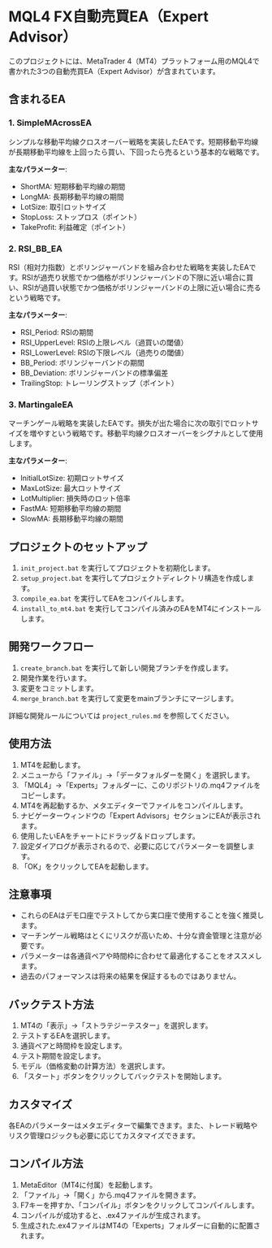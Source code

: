 # MQL4 FX自動売買EA（Expert Advisor）

このプロジェクトには、MetaTrader 4（MT4）プラットフォーム用のMQL4で書かれた3つの自動売買EA（Expert Advisor）が含まれています。

## 含まれるEA

### 1. SimpleMAcrossEA

シンプルな移動平均線クロスオーバー戦略を実装したEAです。短期移動平均線が長期移動平均線を上回ったら買い、下回ったら売るという基本的な戦略です。

**主なパラメーター**:

- ShortMA: 短期移動平均線の期間
- LongMA: 長期移動平均線の期間
- LotSize: 取引ロットサイズ
- StopLoss: ストップロス（ポイント）
- TakeProfit: 利益確定（ポイント）

### 2. RSI_BB_EA

RSI（相対力指数）とボリンジャーバンドを組み合わせた戦略を実装したEAです。RSIが過売り状態でかつ価格がボリンジャーバンドの下限に近い場合に買い、RSIが過買い状態でかつ価格がボリンジャーバンドの上限に近い場合に売るという戦略です。

**主なパラメーター**:

- RSI_Period: RSIの期間
- RSI_UpperLevel: RSIの上限レベル（過買いの閾値）
- RSI_LowerLevel: RSIの下限レベル（過売りの閾値）
- BB_Period: ボリンジャーバンドの期間
- BB_Deviation: ボリンジャーバンドの標準偏差
- TrailingStop: トレーリングストップ（ポイント）

### 3. MartingaleEA

マーチンゲール戦略を実装したEAです。損失が出た場合に次の取引でロットサイズを増やすという戦略です。移動平均線クロスオーバーをシグナルとして使用します。

**主なパラメーター**:

- InitialLotSize: 初期ロットサイズ
- MaxLotSize: 最大ロットサイズ
- LotMultiplier: 損失時のロット倍率
- FastMA: 短期移動平均線の期間
- SlowMA: 長期移動平均線の期間

## プロジェクトのセットアップ

1. `init_project.bat` を実行してプロジェクトを初期化します。
2. `setup_project.bat` を実行してプロジェクトディレクトリ構造を作成します。
3. `compile_ea.bat` を実行してEAをコンパイルします。
4. `install_to_mt4.bat` を実行してコンパイル済みのEAをMT4にインストールします。

## 開発ワークフロー

1. `create_branch.bat` を実行して新しい開発ブランチを作成します。
2. 開発作業を行います。
3. 変更をコミットします。
4. `merge_branch.bat` を実行して変更をmainブランチにマージします。

詳細な開発ルールについては `project_rules.md` を参照してください。

## 使用方法

1. MT4を起動します。
2. メニューから「ファイル」→「データフォルダーを開く」を選択します。
3. 「MQL4」→「Experts」フォルダーに、このリポジトリの.mq4ファイルをコピーします。
4. MT4を再起動するか、メタエディターでファイルをコンパイルします。
5. ナビゲーターウィンドウの「Expert Advisors」セクションにEAが表示されます。
6. 使用したいEAをチャートにドラッグ＆ドロップします。
7. 設定ダイアログが表示されるので、必要に応じてパラメーターを調整します。
8. 「OK」をクリックしてEAを起動します。

## 注意事項

- これらのEAはデモ口座でテストしてから実口座で使用することを強く推奨します。
- マーチンゲール戦略はとくにリスクが高いため、十分な資金管理と注意が必要です。
- パラメーターは各通貨ペアや時間枠に合わせて最適化することをオススメします。
- 過去のパフォーマンスは将来の結果を保証するものではありません。

## バックテスト方法

1. MT4の「表示」→「ストラテジーテスター」を選択します。
2. テストするEAを選択します。
3. 通貨ペアと時間枠を設定します。
4. テスト期間を設定します。
5. モデル（価格変動の計算方法）を選択します。
6. 「スタート」ボタンをクリックしてバックテストを開始します。

## カスタマイズ

各EAのパラメーターはメタエディターで編集できます。また、トレード戦略やリスク管理ロジックも必要に応じてカスタマイズできます。

## コンパイル方法

1. MetaEditor（MT4に付属）を起動します。
2. 「ファイル」→「開く」から.mq4ファイルを開きます。
3. F7キーを押すか、「コンパイル」ボタンをクリックしてコンパイルします。
4. コンパイルが成功すると、.ex4ファイルが生成されます。
5. 生成された.ex4ファイルはMT4の「Experts」フォルダーに自動的に配置されます。
